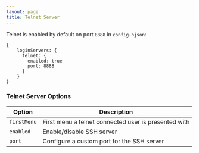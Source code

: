 ```yaml
---
layout: page
title: Telnet Server
---
```


Telnet is enabled by default on port `8888` in `config.hjson`:

```hjson
{
    loginServers: {
      telnet: {
        enabled: true
        port: 8888
      }                                                                                                        
    }
}
```

### Telnet Server Options

| Option              | Description
|---------------------|--------------------------------------------------------------------------------------|
| `firstMenu`		  | First menu a telnet connected user is presented with
| `enabled`           | Enable/disable SSH server
| `port`              | Configure a custom port for the SSH server
